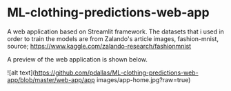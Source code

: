 # ML-clothing-predictions-web-app
A web application based on Streamlit framework. The datasets that i used in order to train the models are from Zalando's article images, fashion-mnist, source; https://www.kaggle.com/zalando-research/fashionmnist

A preview of the web application is shown below.

![alt text](https://github.com/pdallas/ML-clothing-predictions-web-app/blob/master/web-app/app images/app-home.jpg?raw=true)
